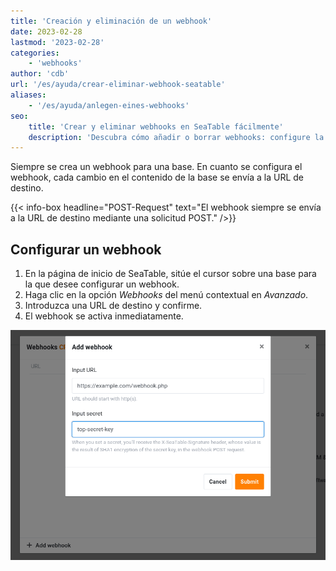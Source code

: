 ```yaml
---
title: 'Creación y eliminación de un webhook'
date: 2023-02-28
lastmod: '2023-02-28'
categories:
    - 'webhooks'
author: 'cdb'
url: '/es/ayuda/crear-eliminar-webhook-seatable'
aliases:
    - '/es/ayuda/anlegen-eines-webhooks'
seo:
    title: 'Crear y eliminar webhooks en SeaTable fácilmente'
    description: 'Descubra cómo añadir o borrar webhooks: configure la URL objetivo y automatice la recepción de cambios de su base SeaTable de manera rápida y clara.'
---
```


Siempre se crea un webhook para una base. En cuanto se configura el webhook, cada cambio en el contenido de la base se envía a la URL de destino.

{{< info-box headline="POST-Request" text="El webhook siempre se envía a la URL de destino mediante una solicitud POST." />}}

## Configurar un webhook

1. En la página de inicio de SeaTable, sitúe el cursor sobre una base para la que desee configurar un webhook.
2. Haga clic en la opción _Webhooks_ del menú contextual en _Avanzado_.
3. Introduzca una URL de destino y confirme.
4. El webhook se activa inmediatamente.

![Formulario para crear un webhook en SeaTable](images/seatable-webhook.png)
